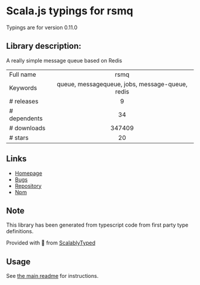 
# Scala.js typings for rsmq

Typings are for version 0.11.0

## Library description:
A really simple message queue based on Redis

|                    |                 |
| ------------------ | :-------------: |
| Full name          | rsmq |
| Keywords           | queue, messagequeue, jobs, message-queue, redis |
| # releases         | 9 |
| # dependents       | 34 |
| # downloads        | 347409 |
| # stars            | 20 |

## Links
- [Homepage](https://github.com/smrchy/rsmq#readme)
- [Bugs](https://github.com/smrchy/rsmq/issues)
- [Repository](https://github.com/smrchy/rsmq)
- [Npm](https://www.npmjs.com/package/rsmq)
    


## Note
This library has been generated from typescript code from first party type definitions.

Provided with :purple_heart: from [ScalablyTyped](https://github.com/oyvindberg/ScalablyTyped)

## Usage
See [the main readme](../../readme.md) for instructions.


